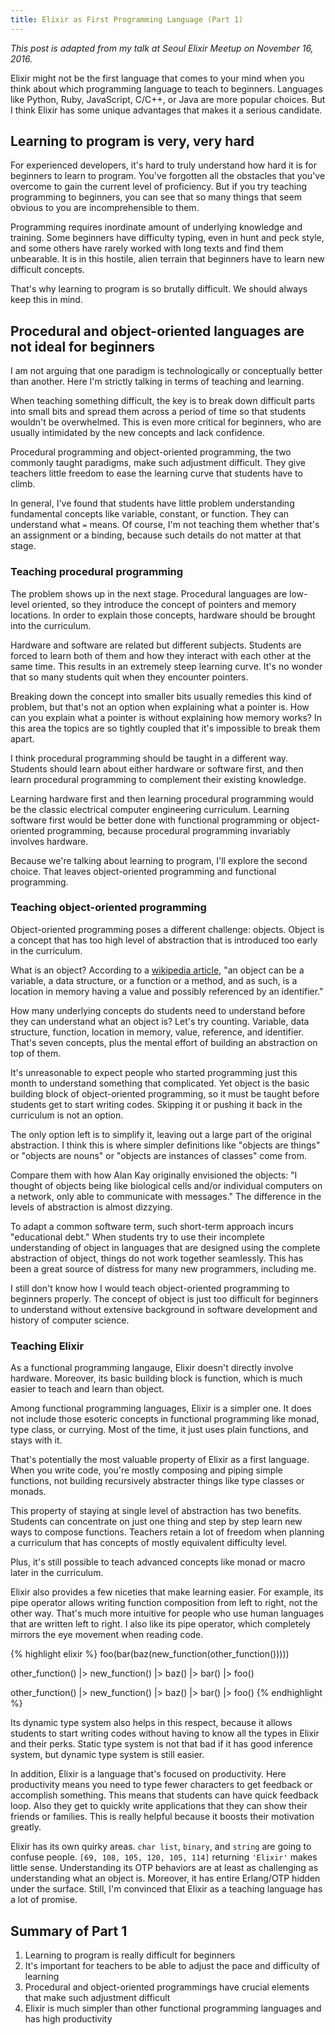 ```yaml
---
title: Elixir as First Programming Language (Part 1)
---
```


*This post is adapted from my talk at Seoul Elixir Meetup on November 16, 2016.*

Elixir might not be the first language that comes to your mind when you think about which programming language to teach to beginners. Languages like Python, Ruby, JavaScript, C/C++, or Java are more popular choices. But I think Elixir has some unique advantages that makes it a serious candidate.

<!--more-->

## Learning to program is very, very hard

For experienced developers, it's hard to truly understand  how hard it is for beginners to learn to program. You've  forgotten all the obstacles that you've overcome to gain the current level of proficiency. But if you try teaching programming to beginners, you can see that so many things that seem obvious to you are incomprehensible to them.

Programming requires inordinate amount of underlying knowledge and training. Some beginners have difficulty typing, even in hunt and peck style, and some others have rarely worked with long texts and find them unbearable. It is in this hostile, alien terrain that beginners have to learn new difficult concepts.

That's why learning to program is so brutally difficult. We should always keep this in mind.

## Procedural and object-oriented languages are not ideal for beginners

I am not arguing that one paradigm is technologically or conceptually better than another. Here I'm strictly talking in terms of teaching and learning.

When teaching something difficult, the key is to break down difficult parts into small bits and spread them across a period of time so that students wouldn't be overwhelmed. This is even more critical for beginners, who are usually intimidated by the new concepts and lack confidence. 

Procedural programming and object-oriented programming, the two commonly taught paradigms, make such adjustment difficult. They give teachers little freedom to ease the learning curve that students have to climb.

In general, I've found that students have little problem understanding fundamental concepts like variable, constant, or function. They can understand what `=` means. Of course, I'm not teaching them whether that's an assignment or a binding, because such details do not matter at that stage.

### Teaching procedural programming

The problem shows up in the next stage. Procedural languages are low-level oriented, so they introduce the concept of pointers and memory locations. In order to explain those concepts, hardware should be brought into the curriculum. 

Hardware and software are related but different subjects. Students are forced to learn both of them and how they interact with each other at the same time. This results in an extremely steep learning curve. It's no wonder that so many students quit when they encounter pointers.

Breaking down the concept into smaller bits usually remedies this kind of problem, but that's not an option when explaining what a pointer is. How can you explain what a pointer is without explaining how memory works? In this area the topics are so tightly coupled that it's impossible to break them apart.

I think procedural programming should be taught in a different way. Students should learn about either hardware or software first, and then learn procedural programming to complement their existing knowledge. 

Learning hardware first and then learning procedural programming would be the classic electrical computer engineering curriculum. Learning software first would be better done with functional programming or object-oriented programming, because procedural programming invariably involves hardware.

Because we're talking about learning to program, I'll explore the second choice. That leaves object-oriented programming and functional programming.

### Teaching object-oriented programming

Object-oriented programming poses a different challenge: objects. Object is a concept that has too high level of abstraction that is introduced too early in the curriculum. 

What is an object? According to a [wikipedia article](https://www.wikiwand.com/en/Object_(computer_science)), "an object can be a variable, a data structure, or a function or a method, and as such, is a location in memory having a value and possibly referenced by an identifier."

How many underlying concepts do students need to understand before they can understand what an object is? Let's try counting. Variable, data structure, function, location in memory, value, reference, and identifier. That's seven concepts, plus the mental effort of building an abstraction on top of them. 

It's unreasonable to expect people who started programming just this month to understand something that complicated. Yet object is the basic building block of object-oriented programming, so it must be taught before students get to start writing codes. Skipping it or pushing it back in the curriculum is not an option.

The only option left is to simplify it, leaving out a large part of the original abstraction. I think this is where simpler definitions like "objects are things" or "objects are nouns" or "objects are instances of classes" come from.

Compare them with how Alan Kay originally envisioned the objects: "I thought of objects being like biological cells and/or individual computers on a network, only able to communicate with messages." The difference in the levels of abstraction is almost dizzying.

To adapt a common software term, such short-term approach incurs "educational debt." When students try to use their incomplete understanding of object in languages that are designed using the complete abstraction of object, things do not work together seamlessly. This has been a great source of distress for many new programmers, including me.

I still don't know how I would teach object-oriented programming to beginners properly. The concept of object is just too difficult for beginners to understand without extensive background in software development and history of computer science. 

### Teaching Elixir

As a functional programming langauge, Elixir doesn't directly involve hardware. Moreover, its basic building block is function, which is much easier to teach and learn than object. 

Among functional programming languages, Elixir is a simpler one. It does not include those esoteric concepts in functional programming like monad, type class, or currying. Most of the time, it just uses plain functions, and stays with it.

That's potentially the most valuable property of Elixir as a first language. When you write code, you're mostly composing and piping simple functions, not building recursively abstracter things like type classes or monads.

This property of staying at single level of abstraction has two benefits. Students can concentrate on just one thing and step by step learn new ways to compose functions. Teachers retain a lot of freedom when planning a curriculum that has concepts of mostly equivalent difficulty level.

Plus, it's still possible to teach advanced concepts like monad or macro later in the curriculum.

Elixir also provides a few niceties that make learning easier. For example, its pipe operator allows writing  function composition from left to right, not the other way. That's much more intuitive for people who use human languages that are written left to right. I also like its pipe operator, which completely mirrors the eye movement when reading code.

{% highlight elixir %}
foo(bar(baz(new_function(other_function()))))

other_function() |> new_function() |> baz() |> bar() |> foo()

other_function() 
|> new_function() 
|> baz() 
|> bar() 
|> foo()
{% endhighlight %}

Its dynamic type system also helps in this respect, because it allows students to start writing codes without having to know all the types in Elixir and their perks. Static type system is not that bad if it has good inference system, but dynamic type system is still easier.

In addition, Elixir is a language that's focused on productivity. Here productivity means you need to type fewer characters to get feedback or accomplish something. This means that students can have quick feedback loop. Also they get to quickly write applications that they can show their friends or families. This is really helpful because it boosts their motivation greatly.

Elixir has its own quirky areas. `char list`, `binary`, and `string` are going to confuse people. `[69, 108, 105, 120, 105, 114]` returning `'Elixir'` makes little sense. Understanding its OTP behaviors are at least as challenging as understanding what an object is. Moreover, it has entire Erlang/OTP hidden under the surface. Still, I'm convinced that Elixir as a teaching language has a lot of promise.

## Summary of Part 1

1. Learning to program is really difficult for beginners
2. It's important for teachers to be able to adjust the pace and difficulty of learning
3. Procedural and object-oriented programmings have crucial elements that make such adjustment difficult
4. Elixir is much simpler than other functional programming languages and has high productivity
